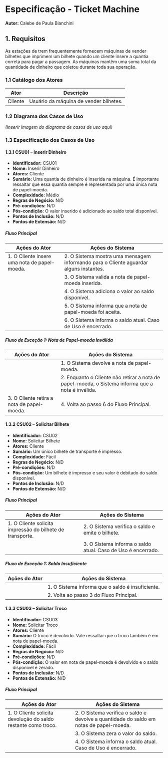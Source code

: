 # Especificação - Ticket Machine

**Autor:** Calebe de Paula Bianchini

## 1. Requisitos

As estações de trem frequentemente fornecem máquinas de vender bilhetes que imprimem um bilhete quando um cliente insere a quantia correta para pagar a passagem. As máquinas mantêm uma soma total da quantidade de dinheiro que coletou durante toda sua operação.

### 1.1 Catálogo dos Atores

| Ator    | Descrição                      |
|---------|--------------------------------|
| Cliente | Usuário da máquina de vender bilhetes. |

### 1.2 Diagrama dos Casos de Uso

*(Inserir imagem do diagrama de casos de uso aqui)*

### 1.3 Especificação dos Casos de Uso

#### 1.3.1 CSU01 – Inserir Dinheiro

- **Identificador:** CSU01
- **Nome:** Inserir Dinheiro
- **Atores:** Cliente
- **Sumário:** Uma quantia de dinheiro é inserida na máquina. É importante ressaltar que essa quantia sempre é representada por uma única nota de papel-moeda.
- **Complexidade:** Médio
- **Regras de Negócio:** N/D
- **Pré-condições:** N/D
- **Pós-condição:** O valor inserido é adicionado ao saldo total disponível.
- **Pontos de Inclusão:** N/D
- **Pontos de Extensão:** N/D

##### Fluxo Principal

| Ações do Ator                           | Ações do Sistema                                                  |
|-----------------------------------------|-------------------------------------------------------------------|
| 1. O Cliente insere uma nota de papel-moeda. | 2. O Sistema mostra uma mensagem informando para o Cliente aguardar alguns instantes. |
|                                         | 3. O Sistema valida a nota de papel-moeda inserida.                |
|                                         | 4. O Sistema adiciona o valor ao saldo disponível.                 |
|                                         | 5. O Sistema informa que a nota de papel-moeda foi aceita.         |
|                                         | 6. O Sistema informa o saldo atual. Caso de Uso é encerrado.       |

##### Fluxo de Exceção 1: Nota de Papel-moeda Inválida

| Ações do Ator                           | Ações do Sistema                                                  |
|-----------------------------------------|-------------------------------------------------------------------|
|                                         | 1. O Sistema devolve a nota de papel-moeda.                       |
|                                         | 2. Enquanto o Cliente não retirar a nota de papel-moeda, o Sistema informa que a nota é inválida. |
| 3. O Cliente retira a nota de papel-moeda. | 4. Volta ao passo 6 do Fluxo Principal.                           |

#### 1.3.2 CSU02 – Solicitar Bilhete

- **Identificador:** CSU02
- **Nome:** Solicitar Bilhete
- **Atores:** Cliente
- **Sumário:** Um único bilhete de transporte é impresso.
- **Complexidade:** Fácil
- **Regras de Negócio:** N/D
- **Pré-condições:** N/D
- **Pós-condição:** Um bilhete é impresso e seu valor é debitado do saldo disponível.
- **Pontos de Inclusão:** N/D
- **Pontos de Extensão:** N/D

##### Fluxo Principal

| Ações do Ator                           | Ações do Sistema                                                  |
|-----------------------------------------|-------------------------------------------------------------------|
| 1. O Cliente solicita impressão do bilhete de transporte. | 2. O Sistema verifica o saldo e emite o bilhete.                    |
|                                         | 3. O Sistema informa o saldo atual. Caso de Uso é encerrado.       |

##### Fluxo de Exceção 1: Saldo Insuficiente

| Ações do Ator                           | Ações do Sistema                                                  |
|-----------------------------------------|-------------------------------------------------------------------|
|                                         | 1. O Sistema informa que o saldo é insuficiente.                  |
|                                         | 2. Volta ao passo 3 do Fluxo Principal.                           |

#### 1.3.3 CSU03 – Solicitar Troco

- **Identificador:** CSU03
- **Nome:** Solicitar Troco
- **Atores:** Cliente
- **Sumário:** O troco é devolvido. Vale ressaltar que o troco também é em nota de papel-moeda.
- **Complexidade:** Fácil
- **Regras de Negócio:** N/D
- **Pré-condições:** N/D
- **Pós-condição:** O valor em nota de papel-moeda é devolvido e o saldo disponível é zerado.
- **Pontos de Inclusão:** N/D
- **Pontos de Extensão:** N/D

##### Fluxo Principal

| Ações do Ator                           | Ações do Sistema                                                  |
|-----------------------------------------|-------------------------------------------------------------------|
| 1. O Cliente solicita devolução do saldo restante como troco. | 2. O Sistema verifica o saldo e devolve a quantidade do saldo em notas de papel-moeda. |
|                                         | 3. O Sistema zera o valor do saldo.                               |
|                                         | 4. O Sistema informa o saldo atual. Caso de Uso é encerrado.       |
